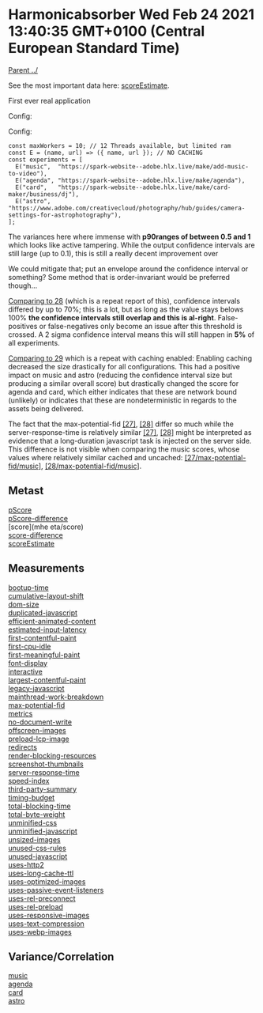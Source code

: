 
# Harmonicabsorber Wed Feb 24 2021 13:40:35 GMT+0100 (Central European Standard Time)

[Parent ../](../)

See the most important data here: [scoreEstimate](meta/scoreEstimate).

First ever real application

Config:

Config:

```
const maxWorkers = 10; // 12 Threads available, but limited ram
const E = (name, url) => ({ name, url }); // NO CACHING
const experiments = [
  E("music",  "https://spark-website--adobe.hlx.live/make/add-music-to-video"),
  E("agenda", "https://spark-website--adobe.hlx.live/make/agenda"),
  E("card",   "https://spark-website--adobe.hlx.live/make/card-maker/business/dj"),
  E("astro",  "https://www.adobe.com/creativecloud/photography/hub/guides/camera-settings-for-astrophotography"),
];
```

The variances here where immense with **p90ranges of between 0.5 and 1** which looks like active tampering.
While the output confidence intervals are still large (up to 0.1), this is still a really decent improvement over

We could mitigate that; put an envelope around the confidence interval or something?
Some method that is order-invariant would be preferred though…

[Comparing to 28](../report_00028_2021-02-24T12-49-42.674Z/meta/scoreEstimate/readme.md) (which is a repeat report of this), confidence intervals differed by up to 70%; this is a lot,
but as long as the value stays belows 100% **the confidence intervals still overlap and this is al-right**.
False-positives or false-negatives only become an issue after this threshold is crossed. A 2 sigma confidence
interval means this will still happen in **5%** of all experiments.

[Comparing to 29](../report_00029_2021-02-24T13-36-40.390Z/meta/scoreEstimate/readme.md) which is a repeat with caching enabled:
Enabling caching decreased the size drastically for all configurations. This had a positive impact on music and astro (reducing the
confidence interval size but producing a similar overall score) but drastically changed the score for agenda and card,
which either indicates that these are network bound (unlikely) or indicates that these are nondeterministic in regards to the assets being delivered.

The fact that the max-potential-fid [[27]](../report_00027_2021-02-24T12-40-31.850Z/max-potential-fid/samples/agenda/readme.md), [[28]](../report_00028_2021-02-24T12-49-42.674Z/max-potential-fid/samples/agenda/readme.md) differ so much while the server-response-time is relatively similar [[27]](../report_00028_2021-02-24T12-49-42.674Z/server-response-time/samples/agenda/readme.md), [[28]](../report_00028_2021-02-24T12-49-42.674Z/server-response-time/samples/agenda/readme.md)
might be interpreted as evidence that a long-duration javascript task is injected on the server side.
This difference is not visible when comparing the music scores, whose values where relatively similar cached and uncached: [[27/max-potential-fid/music]](../report_00027_2021-02-24T12-40-31.850Z/max-potential-fid/samples/music/readme.md), [[28/max-potential-fid/music]](../report_00028_2021-02-24T12-49-42.674Z/max-potential-fid/samples/music/readme.md).

## Metast

[pScore](meta/pScore)  
[pScore-difference](meta/pScore-difference)  
[score](mhe eta/score)  
[score-difference](meta/score-difference)  
[scoreEstimate](meta/scoreEstimate)  

## Measurements

[bootup-time](bootup-time)  
[cumulative-layout-shift](cumulative-layout-shift)  
[dom-size](dom-size)  
[duplicated-javascript](duplicated-javascript)  
[efficient-animated-content](efficient-animated-content)  
[estimated-input-latency](estimated-input-latency)  
[first-contentful-paint](first-contentful-paint)  
[first-cpu-idle](first-cpu-idle)  
[first-meaningful-paint](first-meaningful-paint)  
[font-display](font-display)  
[interactive](interactive)  
[largest-contentful-paint](largest-contentful-paint)  
[legacy-javascript](legacy-javascript)  
[mainthread-work-breakdown](mainthread-work-breakdown)  
[max-potential-fid](max-potential-fid)  
[metrics](metrics)  
[no-document-write](no-document-write)  
[offscreen-images](offscreen-images)  
[preload-lcp-image](preload-lcp-image)  
[redirects](redirects)  
[render-blocking-resources](render-blocking-resources)  
[screenshot-thumbnails](screenshot-thumbnails)  
[server-response-time](server-response-time)  
[speed-index](speed-index)  
[third-party-summary](third-party-summary)  
[timing-budget](timing-budget)  
[total-blocking-time](total-blocking-time)  
[total-byte-weight](total-byte-weight)  
[unminified-css](unminified-css)  
[unminified-javascript](unminified-javascript)  
[unsized-images](unsized-images)  
[unused-css-rules](unused-css-rules)  
[unused-javascript](unused-javascript)  
[uses-http2](uses-http2)  
[uses-long-cache-ttl](uses-long-cache-ttl)  
[uses-optimized-images](uses-optimized-images)  
[uses-passive-event-listeners](uses-passive-event-listeners)  
[uses-rel-preconnect](uses-rel-preconnect)  
[uses-rel-preload](uses-rel-preload)  
[uses-responsive-images](uses-responsive-images)  
[uses-text-compression](uses-text-compression)  
[uses-webp-images](uses-webp-images)  

## Variance/Correlation

[music](correlation/music)  
[agenda](correlation/agenda)  
[card](correlation/card)  
[astro](correlation/astro)  

